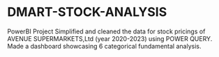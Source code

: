 # DMART-STOCK-ANALYSIS
PowerBI Project  Simplified and cleaned the data for stock pricings of AVENUE SUPERMARKETS,Ltd (year 2020-2023) using POWER QUERY. Made a dashboard showcasing 6 categorical fundamental analysis.
